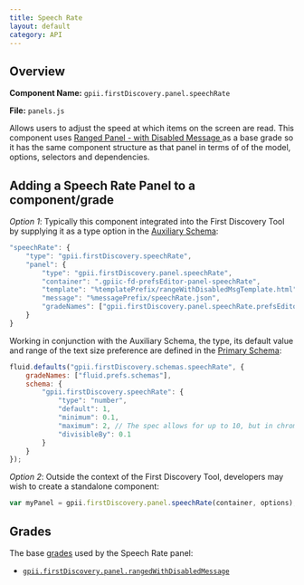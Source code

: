 ```yaml
---
title: Speech Rate
layout: default
category: API
---
```


## Overview

**Component Name:** `gpii.firstDiscovery.panel.speechRate`

**File:** `panels.js`

Allows users to adjust the speed at which items on the screen are read.
This component uses [Ranged Panel - with Disabled Message ](rangedDisabled.md)
as a base grade so it has the same component structure as that panel
in terms of of the model, options, selectors and dependencies.

## Adding a Speech Rate Panel to a component/grade

*Option 1*: Typically this component integrated into the First Discovery Tool by
supplying it as a type option in the
[Auxiliary Schema](http://docs.fluidproject.org/infusion/development/AuxiliarySchemaForPreferencesFramework.html):
```javascript
"speechRate": {
    "type": "gpii.firstDiscovery.speechRate",
    "panel": {
        "type": "gpii.firstDiscovery.panel.speechRate",
        "container": ".gpiic-fd-prefsEditor-panel-speechRate",
        "template": "%templatePrefix/rangeWithDisabledMsgTemplate.html",
        "message": "%messagePrefix/speechRate.json",
        "gradeNames": ["gpii.firstDiscovery.panel.speechRate.prefsEditorConnection"]
    }
}
```

Working in conjunction with the Auxiliary Schema, the type, its default value and range of
the text size preference are defined in the
[Primary Schema](http://docs.fluidproject.org/infusion/development/PrimarySchemaForPreferencesFramework.html):
```javascript
fluid.defaults("gpii.firstDiscovery.schemas.speechRate", {
    gradeNames: ["fluid.prefs.schemas"],
    schema: {
        "gpii.firstDiscovery.speechRate": {
            "type": "number",
            "default": 1,
            "minimum": 0.1,
            "maximum": 2, // The spec allows for up to 10, but in chrome 2 seems to be the upper bound.
            "divisibleBy": 0.1
        }
    }
});
```

*Option 2*: Outside the context of the First Discovery Tool, developers may wish to create a standalone component:
```javascript
var myPanel = gpii.firstDiscovery.panel.speechRate(container, options);
```

## Grades

The base [grades](http://docs.fluidproject.org/infusion/development/ComponentGrades.html)
used by the Speech Rate panel:

* [`gpii.firstDiscovery.panel.rangedWithDisabledMessage`](rangedDisabled.md)

